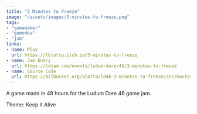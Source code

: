 ```yaml
---
title: "3 Minutes to Freeze"
image: "/assets/images/3-minutes-to-freeze.png"
tags:
- "gamemaker"
- "gamedev"
- "jam"
links:
- name: Play
  url: https://lblotta.itch.io/3-minutes-to-freeze
- name: Jam Entry
  url: https://ldjam.com/events/ludum-dare/46/3-minutes-to-freeze
- name: Source Code
  url: https://bitbucket.org/blotta/ld46-3-minutes-to-freeze/src/master/
---
```


A game made in 48 hours for the Ludum Dare 46 game jam.

Theme: Keep it Alive